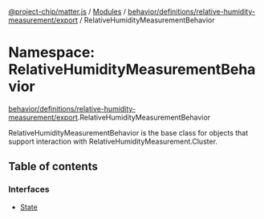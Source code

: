 [@project-chip/matter.js](../README.md) / [Modules](../modules.md) / [behavior/definitions/relative-humidity-measurement/export](behavior_definitions_relative_humidity_measurement_export.md) / RelativeHumidityMeasurementBehavior

# Namespace: RelativeHumidityMeasurementBehavior

[behavior/definitions/relative-humidity-measurement/export](behavior_definitions_relative_humidity_measurement_export.md).RelativeHumidityMeasurementBehavior

RelativeHumidityMeasurementBehavior is the base class for objects that support interaction with RelativeHumidityMeasurement.Cluster.

## Table of contents

### Interfaces

- [State](../interfaces/behavior_definitions_relative_humidity_measurement_export.RelativeHumidityMeasurementBehavior.State.md)
